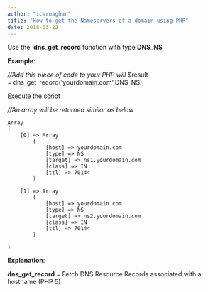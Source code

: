 ```yaml
---
author: "icarnaghan"
title: "How to get the Nameservers of a domain using PHP"
date: 2018-03-22
---
```


Use the  **dns\_get\_record** function with type **DNS\_NS**

**Example**:

_//Add this piece of code to your PHP will_ $result = dns\_get\_record('yourdomain.com',DNS\_NS);

Execute the script

_//An array will be returned similar as below_

```
Array
(
    [0] => Array
        (
            [host] => yourdomain.com
            [type] => NS
            [target] => ns1.yourdomain.com
            [class] => IN
            [ttl] => 70144
        )

    [1] => Array
        (
            [host] => yourdomain.com
            [type] => NS
            [target] => ns2.yourdomain.com
            [class] => IN
            [ttl] => 70144
        )

)
```

**Explanation**:

**dns\_get\_record** = Fetch DNS Resource Records associated with a hostname (PHP 5)
